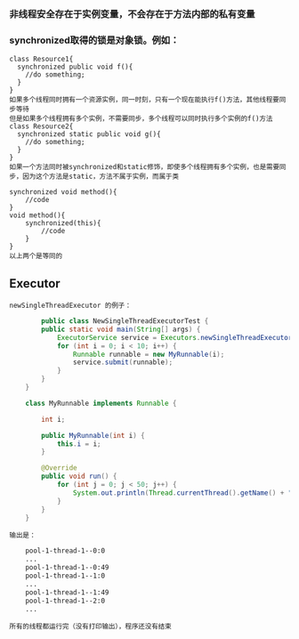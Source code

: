 ### 非线程安全存在于实例变量，不会存在于方法内部的私有变量
### synchronized取得的锁是对象锁。例如：
    class Resource1{
      synchronized public void f(){
        //do something;
      }
    }
    如果多个线程同时拥有一个资源实例，同一时刻，只有一个现在能执行f()方法，其他线程要同步等待
    但是如果多个线程拥有多个实例，不需要同步，多个线程可以同时执行多个实例的f()方法
    class Resource2{
      synchronized static public void g(){
        //do something;
      }
    }
    如果一个方法同时被synchronized和static修饰，即使多个线程拥有多个实例，也是需要同步，因为这个方法是static，方法不属于实例，而属于类
    
    synchronized void method(){
        //code
    } 
    void method(){
        synchronized(this){
            //code
        }
    }
    以上两个是等同的
    
## Executor
    newSingleThreadExecutor 的例子：
```java
        public class NewSingleThreadExecutorTest {
        public static void main(String[] args) {
            ExecutorService service = Executors.newSingleThreadExecutor();
            for (int i = 0; i < 10; i++) {
                Runnable runnable = new MyRunnable(i);
                service.submit(runnable);
            }
        }
    }

    class MyRunnable implements Runnable {

        int i;

        public MyRunnable(int i) {
            this.i = i;
        }

        @Override
        public void run() {
            for (int j = 0; j < 50; j++) {
                System.out.println(Thread.currentThread().getName() + "--" + i + ":" + j);
            }
        }
    }
```
    输出是：
```Bash
    pool-1-thread-1--0:0
    ...
    pool-1-thread-1--0:49
    pool-1-thread-1--1:0
    ...
    pool-1-thread-1--1:49
    pool-1-thread-1--2:0
    ...
```
    所有的线程都运行完（没有打印输出），程序还没有结束
[](https://github.com/bigwanggang/JAVA/tree/master/picture/jvm.jpg)
